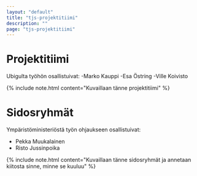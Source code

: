 ```yaml
---
layout: "default"
title: "tjs-projektitiimi"
description: ""
page: "tjs-projektitiimi"
---
```

# Projektitiimi

Ubigulta työhön osallistuivat:
-Marko Kauppi
-Esa Östring
-Ville Koivisto

{% include note.html content="Kuvaillaan tänne projektitiimi" %}

# Sidosryhmät

Ympäristöministeriöstä työn ohjaukseen osallistuivat:
- Pekka Muukalainen
- Risto Jussinpoika

{% include note.html content="Kuvaillaan tänne sidosryhmät ja annetaan kiitosta sinne, minne se kuuluu" %}